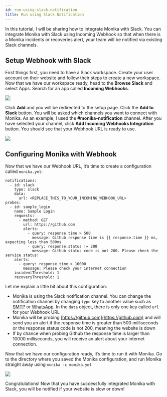 ```yaml
---
id: run-using-slack-notification
title: Run using Slack Notification
---
```


In this tutorial, I will be sharing how to integrate Monika with Slack. You can integrate Monika with Slack using Incoming Webhook so that when there is a Monika incidents or recoveries alert, your team will be notified via existing Slack channels.

## Setup Webhook with Slack

First things first, you need to have a Slack workspace. Create your user account on their website and follow their steps to create a new workspace. Now that we have our workspace ready, head to the **Browse Slack** and select Apps. Search for an app called **Incoming Webhooks**.

![](https://miro.medium.com/max/1400/1*Y7V0vMPpbYK89sqFzUaj-A.png)

Click **Add** and you will be redirected to the setup page. Click the **Add to Slack** button. You will be asked which channels you want to connect with Monika. As an example, I used the **#monika-notification** channel. After you have selected your channel, click **Add Incoming Webhooks Integration** button. You should see that your Webhook URL is ready to use.

![](https://miro.medium.com/max/1400/1*d1sx8i8I8d3O-r6n8b5lLg.png)

## Configuring Monika with Webhook

Now that we have our Webhook URL, it’s time to create a configuration called `monika.yml`:

```
notifications:
  - id: slack
    type: slack
    data:
      url: <REPLACE_THIS_TO_YOUR_INCOMING_WEBHOOK_URL>
probes:
  - id: sample_login
    name: Sample Login
    requests:
      - method: GET
        url: https://github.com
        alerts:
          - query: response.time > 500
            message: Github response time is {{ response.time }} ms, expecting less than 500ms
          - query: response.status != 200
            message: Github status code is not 200. Please check the service status!
    alerts:
      - query: response.time > 10000
        message: Please check your internet connection
    incidentThreshold: 1
    recoveryThreshold: 1
```

Let me explain a little bit about this configuration:

- Monika is using the Slack notification channel. You can change the notification channel by changing `type` key to another value such as [SMTP](https://medium.com/hyperjump-tech/get-notified-by-e-mail-when-your-website-is-down-using-monika-a-guide-to-smtp-notification-channel-91dfcbed2bf8) or [WhatsApp](https://whatsapp.hyperjump.tech/). In the `data` object, there is only one key called `url` for your Webhook URL
- Monika will be probing [https://github.com](https://github.com) and will send you an alert if the response time is greater than 500 milliseconds or the response status code is not 200, meaning the website is down
- If by chance when probing Github the response time is larger than 10000 milliseconds, you will receive an alert about your internet connection.

Now that we have our configuration ready, it’s time to run it with Monika. Go to the directory where you saved the Monika configuration, and run Monika straight away using `monika -c monika.yml`

![](https://miro.medium.com/max/1400/1*zL-bVip3iC6tvXqDElRjRA.png)

Congratulations! Now that you have successfully integrated Monika with Slack, you will be notified if your website is slow or down!
